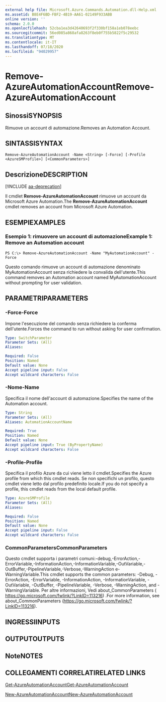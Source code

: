 ```yaml
---
external help file: Microsoft.Azure.Commands.Automation.dll-Help.xml
ms.assetid: B8E4F6BD-FBF2-4B19-AA61-02149F933ABB
online version: ''
schema: 2.0.0
ms.openlocfilehash: 52cba1ea3d42640693f2f330bf158a1eb078eebc
ms.sourcegitcommit: 56ed085a868afa8263f8eb0f755b5822f5c29532
ms.translationtype: MT
ms.contentlocale: it-IT
ms.lasthandoff: 07/18/2020
ms.locfileid: "94029957"
---
```

# <span data-ttu-id="e47ad-101">Remove-AzureAutomationAccount</span><span class="sxs-lookup"><span data-stu-id="e47ad-101">Remove-AzureAutomationAccount</span></span>

## <span data-ttu-id="e47ad-102">Sinossi</span><span class="sxs-lookup"><span data-stu-id="e47ad-102">SYNOPSIS</span></span>

<span data-ttu-id="e47ad-103">Rimuove un account di automazione.</span><span class="sxs-lookup"><span data-stu-id="e47ad-103">Removes an Automation Account.</span></span>

## <span data-ttu-id="e47ad-104">SINTASSI</span><span class="sxs-lookup"><span data-stu-id="e47ad-104">SYNTAX</span></span>

```
Remove-AzureAutomationAccount -Name <String> [-Force] [-Profile <AzureSMProfile>] [<CommonParameters>]
```

## <span data-ttu-id="e47ad-105">Descrizione</span><span class="sxs-lookup"><span data-stu-id="e47ad-105">DESCRIPTION</span></span>

[!INCLUDE [aa-deprecation](../include/aa-deprecation.md)]

<span data-ttu-id="e47ad-106">Il cmdlet **Remove-AzureAutomationAccount** rimuove un account da Microsoft Azure Automation.</span><span class="sxs-lookup"><span data-stu-id="e47ad-106">The **Remove-AzureAutomationAccount** cmdlet removes an account from Microsoft Azure Automation.</span></span>

## <span data-ttu-id="e47ad-107">ESEMPI</span><span class="sxs-lookup"><span data-stu-id="e47ad-107">EXAMPLES</span></span>

### <span data-ttu-id="e47ad-108">Esempio 1: rimuovere un account di automazione</span><span class="sxs-lookup"><span data-stu-id="e47ad-108">Example 1: Remove an Automation account</span></span>
```
PS C:\> Remove-AzureAutomationAccount -Name "MyAutomationAccount" -Force
```

<span data-ttu-id="e47ad-109">Questo comando rimuove un account di automazione denominato MyAutomationAccount senza richiedere la convalida dell'utente.</span><span class="sxs-lookup"><span data-stu-id="e47ad-109">This command removes an Automation account named MyAutomationAccount without prompting for user validation.</span></span>

## <span data-ttu-id="e47ad-110">PARAMETRI</span><span class="sxs-lookup"><span data-stu-id="e47ad-110">PARAMETERS</span></span>

### <span data-ttu-id="e47ad-111">-Force</span><span class="sxs-lookup"><span data-stu-id="e47ad-111">-Force</span></span>
<span data-ttu-id="e47ad-112">Impone l'esecuzione del comando senza richiedere la conferma dell'utente.</span><span class="sxs-lookup"><span data-stu-id="e47ad-112">Forces the command to run without asking for user confirmation.</span></span>

```yaml
Type: SwitchParameter
Parameter Sets: (All)
Aliases: 

Required: False
Position: Named
Default value: None
Accept pipeline input: False
Accept wildcard characters: False
```

### <span data-ttu-id="e47ad-113">-Nome</span><span class="sxs-lookup"><span data-stu-id="e47ad-113">-Name</span></span>
<span data-ttu-id="e47ad-114">Specifica il nome dell'account di automazione.</span><span class="sxs-lookup"><span data-stu-id="e47ad-114">Specifies the name of the Automation account.</span></span>

```yaml
Type: String
Parameter Sets: (All)
Aliases: AutomationAccountName

Required: True
Position: Named
Default value: None
Accept pipeline input: True (ByPropertyName)
Accept wildcard characters: False
```

### <span data-ttu-id="e47ad-115">-Profile</span><span class="sxs-lookup"><span data-stu-id="e47ad-115">-Profile</span></span>
<span data-ttu-id="e47ad-116">Specifica il profilo Azure da cui viene letto il cmdlet.</span><span class="sxs-lookup"><span data-stu-id="e47ad-116">Specifies the Azure profile from which this cmdlet reads.</span></span>
<span data-ttu-id="e47ad-117">Se non specifichi un profilo, questo cmdlet viene letto dal profilo predefinito locale.</span><span class="sxs-lookup"><span data-stu-id="e47ad-117">If you do not specify a profile, this cmdlet reads from the local default profile.</span></span>

```yaml
Type: AzureSMProfile
Parameter Sets: (All)
Aliases: 

Required: False
Position: Named
Default value: None
Accept pipeline input: False
Accept wildcard characters: False
```

### <span data-ttu-id="e47ad-118">CommonParameters</span><span class="sxs-lookup"><span data-stu-id="e47ad-118">CommonParameters</span></span>
<span data-ttu-id="e47ad-119">Questo cmdlet supporta i parametri comuni:-debug,-ErrorAction,-ErrorVariable,-InformationAction,-InformationVariable,-OutVariable,-OutBuffer,-PipelineVariable,-Verbose,-WarningAction e-WarningVariable.</span><span class="sxs-lookup"><span data-stu-id="e47ad-119">This cmdlet supports the common parameters: -Debug, -ErrorAction, -ErrorVariable, -InformationAction, -InformationVariable, -OutVariable, -OutBuffer, -PipelineVariable, -Verbose, -WarningAction, and -WarningVariable.</span></span> <span data-ttu-id="e47ad-120">Per altre informazioni, Vedi about_CommonParameters ( https://go.microsoft.com/fwlink/?LinkID=113216) .</span><span class="sxs-lookup"><span data-stu-id="e47ad-120">For more information, see about_CommonParameters (https://go.microsoft.com/fwlink/?LinkID=113216).</span></span>

## <span data-ttu-id="e47ad-121">INGRESSI</span><span class="sxs-lookup"><span data-stu-id="e47ad-121">INPUTS</span></span>

## <span data-ttu-id="e47ad-122">OUTPUT</span><span class="sxs-lookup"><span data-stu-id="e47ad-122">OUTPUTS</span></span>

## <span data-ttu-id="e47ad-123">Note</span><span class="sxs-lookup"><span data-stu-id="e47ad-123">NOTES</span></span>

## <span data-ttu-id="e47ad-124">COLLEGAMENTI CORRELATI</span><span class="sxs-lookup"><span data-stu-id="e47ad-124">RELATED LINKS</span></span>

[<span data-ttu-id="e47ad-125">Get-AzureAutomationAccount</span><span class="sxs-lookup"><span data-stu-id="e47ad-125">Get-AzureAutomationAccount</span></span>](./Get-AzureAutomationAccount.md)

[<span data-ttu-id="e47ad-126">New-AzureAutomationAccount</span><span class="sxs-lookup"><span data-stu-id="e47ad-126">New-AzureAutomationAccount</span></span>](./New-AzureAutomationAccount.md)


